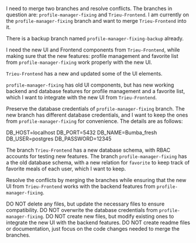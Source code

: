 I need to merge two branches and resolve conflicts. The branches in question are: `profile-manager-fixing` and `Trieu-Frontend`. I am currently on the `profile-manager-fixing` branch and want to merge `Trieu-Frontend` into it.

There is a backup branch named `profile-manager-fixing-backup` already.

I need the new UI and Frontend components from `Trieu-Frontend`, while making sure that the new features: profile management and favorite list from `profile-manager-fixing` work properly with the new UI.

`Trieu-Frontend` has a new and updated some of the UI elements.

`profile-manager-fixing` has old UI components, but has new working backend and database features for profile management and a favorite list, which I want to integrate with the new UI from `Trieu-Frontend`.

Preserve the database credentials of `profile-manager-fixing` branch. The new branch has different database credentials, and I want to keep the ones from `profile-manager-fixing` for convenience. The details are as follows:

DB_HOST=localhost
DB_PORT=5432
DB_NAME=Bumba_fresh
DB_USER=postgres
DB_PASSWORD=12345


The branch `Trieu-Frontend` has a new database schema, with RBAC accounts for testing new features. The branch `profile-manager-fixing` has a the old database schema, with a new relation for `favorite` to keep track of favorite meals of each user, which I want to keep.

Resolve the conflicts by merging the branches while ensuring that the new UI from `Trieu-Frontend` works with the backend features from `profile-manager-fixing`. 

DO NOT delete any files, but update the necessary files to ensure compatibility. 
DO NOT overwrite the database credentials from `profile-manager-fixing`. 
DO NOT create new files, but modify existing ones to integrate the new UI with the backend features.
DO NOT create readme files or documentation, just focus on the code changes needed to merge the branches.


